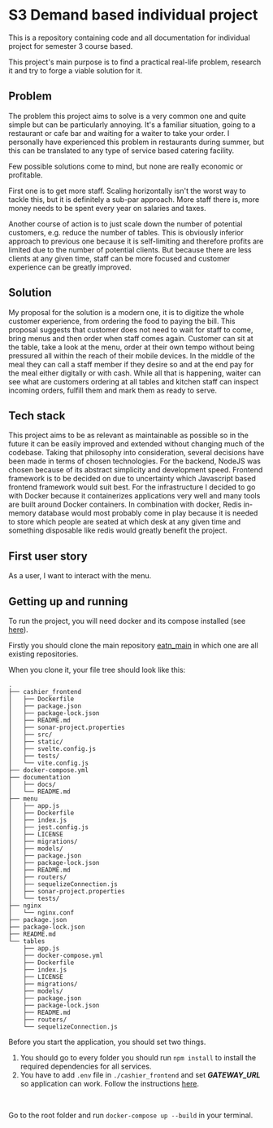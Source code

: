# S3 Demand based individual project 

This is a repository containing code and all documentation for individual project for semester 3 course based.

This project's main purpose is to find a practical real-life problem, research it and try to forge a viable solution for it.

## Problem

The problem this project aims to solve  is a very common one and quite simple but can be particularly annoying. It's a familiar situation, going to a restaurant or cafe bar and waiting for a waiter to take your order. I personally have experienced this problem in restaurants during summer, but this can be translated to any type of service based catering facility.

Few possible solutions come to mind, but none are really economic or profitable.

First one is to get more staff. Scaling horizontally isn't the worst way to tackle this, but it is definitely a sub-par approach. More staff there is, more money needs to be spent every year on salaries and taxes.

Another course of action is to just scale down the number of potential customers, e.g. reduce the number of tables. This is obviously inferior approach to previous one because it is self-limiting and therefore profits are limited due to the number of potential clients. But because there are less clients at any given time, staff can be more focused and customer experience can be greatly improved.


## Solution

My proposal for the solution is a modern one, it is to digitize the whole customer experience, from ordering the food to paying the bill. This proposal suggests that customer does not need to wait for staff to come, bring menus and then order when staff comes again. Customer can sit at the table, take a look at the menu, order at their own tempo without being pressured all within the reach of their mobile devices. In the middle of the meal they can call a staff member if they desire so and at the end pay for the meal either digitally or with cash. While all that is happening, waiter can see what are customers ordering at all tables and kitchen staff can inspect incoming orders, fulfill them and mark them as ready to serve.

## Tech stack

This project aims to be as relevant as maintainable as possible so in the future it can be easily improved and extended without changing much of the codebase. Taking that philosophy into consideration, several decisions have been made in terms of chosen technologies. For the backend, NodeJS was chosen because of its abstract simplicity and development speed. Frontend framework is to be decided on due to uncertainty which Javascript based frontend framework would suit best. For the infrastructure I decided to go with Docker because it containerizes applications very well and many tools are built around Docker containers. In combination with docker, Redis in-memory database would most probably come in play because it is needed to store which people are seated at which desk at any given time and something disposable like redis would greatly benefit the project.

## First user story

As a user, I want to interact with the menu.

## Getting up and running

To run the project, you will need docker and its compose installed (see [here](https://docs.docker.com/engine/install/)).

Firstly you should clone the main repository [eatn_main](https://github.com/eatn-dev/eatn_main) in which one are all existing repositories.

When you clone it, your file tree should look like this:

```
.
├── cashier_frontend
│   ├── Dockerfile
│   ├── package.json
│   ├── package-lock.json
│   ├── README.md
│   ├── sonar-project.properties
│   ├── src/
│   ├── static/
│   ├── svelte.config.js
│   ├── tests/
│   └── vite.config.js
├── docker-compose.yml
├── documentation
│   ├── docs/
│   └── README.md
├── menu
│   ├── app.js
│   ├── Dockerfile
│   ├── index.js
│   ├── jest.config.js
│   ├── LICENSE
│   ├── migrations/
│   ├── models/
│   ├── package.json
│   ├── package-lock.json
│   ├── README.md
│   ├── routers/
│   ├── sequelizeConnection.js
│   ├── sonar-project.properties
│   └── tests/
├── nginx
│   └── nginx.conf
├── package.json
├── package-lock.json
├── README.md
└── tables
    ├── app.js
    ├── docker-compose.yml
    ├── Dockerfile
    ├── index.js
    ├── LICENSE
    ├── migrations/
    ├── models/
    ├── package.json
    ├── package-lock.json
    ├── README.md
    ├── routers/
    └── sequelizeConnection.js
```

Before you start the application, you should set two things.

1. You should go to every folder you should run ```npm install``` to install the required dependencies for all services.
2. You have to add `.env` file in `./cashier_frontend` and set ***GATEWAY_URL*** so application can work. Follow the instructions [here](https://github.com/eatn-dev/eatn_cashier_frontend). 
<br>

Go to the root folder and run `docker-compose up --build` in your terminal.